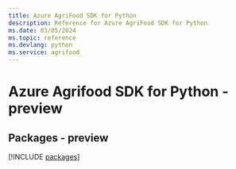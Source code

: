 ```yaml
---
title: Azure AgriFood SDK for Python
description: Reference for Azure AgriFood SDK for Python
ms.date: 03/05/2024
ms.topic: reference
ms.devlang: python
ms.service: agrifood
---
```

# Azure Agrifood SDK for Python - preview
## Packages - preview
[!INCLUDE [packages](agrifood-index.md)]